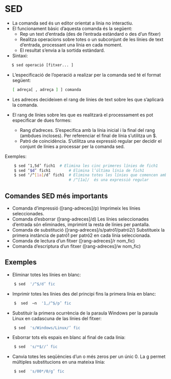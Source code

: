 # SED

- La comanda sed és un editor orientat a línia no interactiu.
- El funcionament bàsic d’aquesta comanda és la següent:
	- Rep un text d’entrada (des de l’entrada estàndard o des d’un fitxer)‏
	- Realitza operacions sobre totes o un subconjunt de les línies de text d’entrada,  processant una línia en cada moment.
	- El resultat s’envia a la sortida estàndard.
- Sintaxi:

 ```sh
 	$ sed operació [fitxer... ]     
   ```

- L’especificació de l’operació a realizar per la comanda sed té el format següent:

    ```sh
    [ adreça[ , adreça ] ] comanda
    ```
- Les adreces decideixen el rang de línies de text sobre les que s’aplicarà la comanda.
- El rang de línies sobre les que es realitzarà el processament es pot especificar de dues formes:
	- Rang d’adreces.
		S’especifica amb la línia inicial i la final del rang (ambdues incloses).
		Per referenciar el final de línia s’utilitza un $.
	- Patró de coincidència.
		S’utilitza una expressió regular per decidir el conjunt de línies a processar per la comanda sed.
		
Exemples:
```sh
    $ sed ‘1,5d’ fich1  # Elimina les cinc primeres línies de fich1
    $ sed ‘$d’ fich1  		# Elimina l’última línia de fich1
    $ sed ‘/^[1a]/d’ fich1  # Elimina totes les línies que comencen amb 1 o a
			            	# /^[1a]/  és una expressió regular
```
 ## Comandes SED més importants
 
- Comanda d’impressió ([rang-adreces]/p)‏
	Imprimeix les línies seleccionades.
- Comanda d’esborrar ([rang-adreces]/d)‏
	Les línies seleccionades d’entrada són eliminades, imprimint la resta de línies per pantalla.
- Comanda de substitució ([rang-adreces]/s/patró1/patró2/)‏
	Substitueix la primera instància de patró1 per patró2 en cada línia seleccionada.
- Comanda de lectura d’un fitxer ([rang-adreces]/r nom_fic)‏
- Comanda d’escriptura d’un fitxer ([rang-adreces]/w nom_fic)‏

 ## Exemples
 
 - Eliminar totes les línies en blanc:

```sh
	$ sed  '/^$/d’ fic
```
	
- Imprimir totes les línies des del principi fins la primera línia en blanc:

```sh
	$  sed  –n  '1,/^$/p’ fic
```

- Substituir la primera ocurrència de la paraula Windows per la paraula Linux en cadascuna de las línies del fitxer:

```sh
	$ sed  's/Windows/Linux/’ fic
```

- Esborrar tots els espais en blanc al final de cada línia: 

```sh
	$ sed  's/*$//’ fic
```

- Canvia totes les seqüències d’un o més zeros per un únic 0. La g permet múltiples substitucions en una mateixa línia:

```sh
	$ sed  's/00*/0/g’ fic
```
